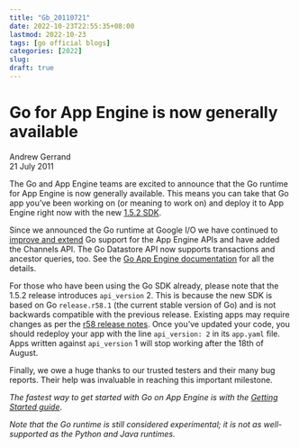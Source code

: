 ```yaml
---
title: "Gb_20110721"
date: 2022-10-23T22:55:35+08:00
lastmod: 2022-10-23
tags: [go official blogs]
categories: [2022]
slug: 
draft: true
---
```

# Go for App Engine is now generally available

Andrew Gerrand  
21 July 2011

The Go and App Engine teams are excited to announce that the Go runtime for App Engine is now generally available. This means you can take that Go app you’ve been working on (or meaning to work on) and deploy it to App Engine right now with the new [1.5.2 SDK](http://code.google.com/appengine/downloads.html).

Since we announced the Go runtime at Google I/O we have continued to [improve and extend](http://code.google.com/p/googleappengine/wiki/SdkForGoReleaseNotes) Go support for the App Engine APIs and have added the Channels API. The Go Datastore API now supports transactions and ancestor queries, too. See the [Go App Engine documentation](https://code.google.com/appengine/docs/go/) for all the details.

For those who have been using the Go SDK already, please note that the 1.5.2 release introduces `api_version` 2. This is because the new SDK is based on Go `release.r58.1` (the current stable version of Go) and is not backwards compatible with the previous release. Existing apps may require changes as per the [r58 release notes](https://go.dev/doc/devel/release.html#r58). Once you’ve updated your code, you should redeploy your app with the line `api_version: 2` in its `app.yaml` file. Apps written against `api_version` 1 will stop working after the 18th of August.

Finally, we owe a huge thanks to our trusted testers and their many bug reports. Their help was invaluable in reaching this important milestone.

_The fastest way to get started with Go on App Engine is with the_ [_Getting Started guide_](http://code.google.com/appengine/docs/go/gettingstarted/).

_Note that the Go runtime is still considered experimental; it is not as well-supported as the Python and Java runtimes._
